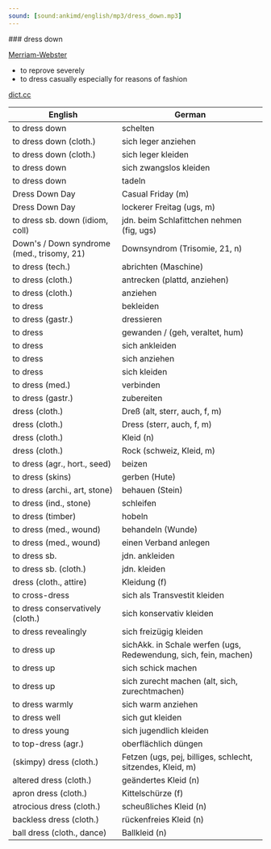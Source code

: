 ```yaml
---
sound: [sound:ankimd/english/mp3/dress_down.mp3]
---
```


\### dress down

[Merriam-Webster](https://www.merriam-webster.com/dictionary/dress+down)

- to reprove severely
- to dress casually especially for reasons of fashion

[dict.cc](https://www.dict.cc/dress+down)

| English        | German       |
| -------------- | ------------ |
| to dress down | schelten |
| to dress down (cloth.) | sich leger anziehen |
| to dress down (cloth.) | sich leger kleiden |
| to dress down | sich zwangslos kleiden |
| to dress down | tadeln |
| Dress Down Day | Casual Friday (m) |
| Dress Down Day | lockerer Freitag (ugs, m) |
| to dress sb. down (idiom, coll) | jdn. beim Schlafittchen nehmen (fig, ugs) |
| Down's / Down syndrome <DS> (med., trisomy, 21) | Downsyndrom <DS> (Trisomie, 21, n) |
| to dress (tech.) | abrichten (Maschine) |
| to dress (cloth.) | antrecken (plattd, anziehen) |
| to dress (cloth.) | anziehen |
| to dress | bekleiden |
| to dress (gastr.) | dressieren |
| to dress | gewanden / (geh, veraltet, hum) |
| to dress | sich ankleiden |
| to dress | sich anziehen |
| to dress | sich kleiden |
| to dress (med.) | verbinden |
| to dress (gastr.) | zubereiten |
| dress (cloth.) | Dreß (alt, sterr, auch, f, m) |
| dress (cloth.) | Dress (sterr, auch, f, m) |
| dress (cloth.) | Kleid (n) |
| dress (cloth.) | Rock (schweiz, Kleid, m) |
| to dress (agr., hort., seed) | beizen |
| to dress (skins) | gerben (Hute) |
| to dress (archi., art, stone) | behauen (Stein) |
| to dress (ind., stone) | schleifen |
| to dress (timber) | hobeln |
| to dress (med., wound) | behandeln (Wunde) |
| to dress (med., wound) | einen Verband anlegen |
| to dress sb. | jdn. ankleiden |
| to dress sb. (cloth.) | jdn. kleiden |
| dress (cloth., attire) | Kleidung (f) |
| to cross-dress | sich als Transvestit kleiden |
| to dress conservatively (cloth.) | sich konservativ kleiden |
| to dress revealingly | sich freizügig kleiden |
| to dress up | sichAkk. in Schale werfen (ugs, Redewendung, sich, fein, machen) |
| to dress up | sich schick machen |
| to dress up | sich zurecht machen (alt, sich, zurechtmachen) |
| to dress warmly | sich warm anziehen |
| to dress well | sich gut kleiden |
| to dress young | sich jugendlich kleiden |
| to top-dress (agr.) | oberflächlich düngen |
| (skimpy) dress (cloth.) | Fetzen (ugs, pej, billiges, schlecht, sitzendes, Kleid, m) |
| altered dress (cloth.) | geändertes Kleid (n) |
| apron dress (cloth.) | Kittelschürze (f) |
| atrocious dress (cloth.) | scheußliches Kleid (n) |
| backless dress (cloth.) | rückenfreies Kleid (n) |
| ball dress (cloth., dance) | Ballkleid (n) |
